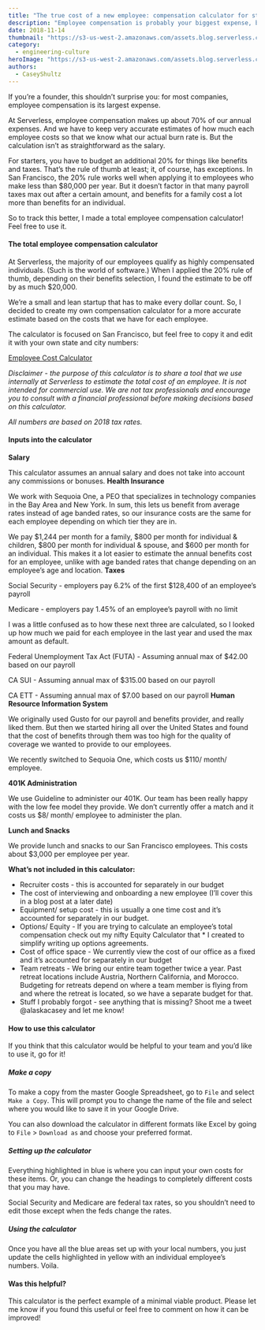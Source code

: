```yaml
---
title: "The true cost of a new employee: compensation calculator for startups"
description: "Employee compensation is probably your biggest expense, but the total cost of an employee goes beyond their salary. Use this total compensation calculator to accurately budget!"
date: 2018-11-14
thumbnail: "https://s3-us-west-2.amazonaws.com/assets.blog.serverless.com/serverless-employee-cost.jpg"
category:
  - engineering-culture
heroImage: "https://s3-us-west-2.amazonaws.com/assets.blog.serverless.com/startup-employee-cost-calculator.jpg"
authors:
  - CaseyShultz
---
```


If you’re a founder, this shouldn’t surprise you: for most companies, employee compensation is its largest expense.

At Serverless, employee compensation makes up about 70% of our annual expenses. And we have to keep very accurate estimates of how much each employee costs so that we know what our actual burn rate is. But the calculation isn’t as straightforward as the salary.

For starters, you have to budget an additional 20% for things like benefits and taxes. That’s the rule of thumb at least; it, of course, has exceptions. In San Francisco, the 20% rule works well when applying it to employees who make less than $80,000 per year. But it doesn’t factor in that many payroll taxes max out after a certain amount, and benefits for a family cost a lot more than benefits for an individual.

So to track this better, I made a total employee compensation calculator! Feel free to use it.

#### The total employee compensation calculator

At Serverless, the majority of our employees qualify as highly compensated individuals. (Such is the world of software.) When I applied the 20% rule of thumb, depending on their benefits selection, I found the estimate to be off by as much $20,000.

We’re a small and lean startup that has to make every dollar count. So, I decided to create my own compensation calculator for a more accurate estimate based on the costs that we have for each employee.

The calculator is focused on San Francisco, but feel free to copy it and edit it with your own state and city numbers:

[Employee Cost Calculator](https://docs.google.com/spreadsheets/d/1lzvqppwrMzTHnF83-RdsnflR9AZPR58HRYSMJcQTyRQ/edit#gid=0)

*Disclaimer - the purpose of this calculator is to share a tool that we use internally at Serverless to estimate the total cost of an employee. It is not intended for commercial use. We are not tax professionals and encourage you to consult with a financial professional before making decisions based on this calculator.*

*All numbers are based on 2018 tax rates.*
#### Inputs into the calculator
**Salary**

This calculator assumes an annual salary and does not take into account any commissions or bonuses.
**Health Insurance**

We work with Sequoia One, a PEO that specializes in technology companies in the Bay Area and New York. In sum, this lets us benefit from average rates instead of age banded rates, so our insurance costs are the same for each employee depending on which tier they are in.

We pay $1,244 per month for a family,  $800 per month for individual & children, $800 per month for individual & spouse, and $600 per month for an individual. This makes it a lot easier to estimate the annual benefits cost for an employee, unlike with age banded rates that change depending on an employee’s age and location.
**Taxes**

Social Security - employers pay 6.2% of the first $128,400 of an employee’s payroll

Medicare - employers pay 1.45% of an employee’s payroll with no limit

I was a little confused as to how these next three are calculated, so I looked up how much we paid for each employee in the last year and used the max amount as default.

Federal Unemployment Tax Act (FUTA) - Assuming annual max of $42.00 based on our payroll

CA SUI - Assuming annual max of $315.00 based on our payroll

CA ETT - Assuming annual max of $7.00 based on our payroll
**Human Resource Information System**

We originally used Gusto for our payroll and benefits provider, and really liked them. But then we started hiring all over the United States and found that the cost of benefits through them was too high for the quality of coverage we wanted to provide to our employees.

We recently switched to Sequoia One, which costs us $110/ month/ employee.

**401K Administration**

We use Guideline to administer our 401K. Our team has been really happy with the low fee model they provide. We don’t currently offer a match and it costs us $8/ month/ employee to administer the plan.

**Lunch and Snacks**

We provide lunch and snacks to our San Francisco employees. This costs about $3,000 per employee per year. 

**What’s not included in this calculator:**

* Recruiter costs - this is accounted for separately in our budget
* The cost of interviewing and onboarding a new employee (I’ll cover this in a blog post at a later date)
* Equipment/ setup cost - this is usually a one time cost and it’s accounted for separately in our budget.
* Options/ Equity - If you are trying to calculate an employee’s total compensation check out my nifty Equity Calculator that * I created to simplify writing up options agreements. 
* Cost of office space - We currently view the cost of our office as a fixed and it’s accounted for separately in our budget 
* Team retreats - We bring our entire team together twice a year. Past retreat locations include Austria, Northern California, and Morocco. Budgeting for retreats depend on where a team member is flying from and where the retreat is located, so we have a separate budget for that.
* Stuff I probably forgot - see anything that is missing? Shoot me a tweet @alaskacasey and let me know!

#### How to use this calculator

If you think that this calculator would be helpful to your team and you’d like to use it, go for it!

##### Make a copy

To make a copy from the master Google Spreadsheet, go to `File` and select `Make a Copy`. This will prompt you to change the name of the file and select where you would like to save it in your Google Drive. 

You can also download the calculator in different formats like Excel by going to `File` > `Download as` and choose your preferred format.

##### Setting up the calculator

Everything highlighted in blue is where you can input your own costs for these items. Or, you can change the headings to completely different costs that you may have.

Social Security and Medicare are federal tax rates, so you shouldn’t need to edit those except when the feds change the rates. 

##### Using the calculator

Once you have all the blue areas set up with your local numbers, you just update the cells highlighted in yellow with an individual employee’s numbers. Voila. 

#### Was this helpful?

This calculator is the perfect example of a minimal viable product. Please let me know if you found this useful or feel free to comment on how it can be improved!
